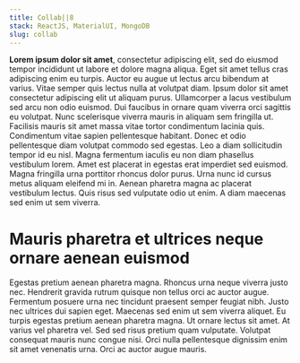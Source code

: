 ```yaml
---
title: Collab||8
stack: ReactJS, MaterialUI, MongoDB
slug: collab
---
```


**Lorem ipsum dolor sit amet**, consectetur adipiscing elit, sed do eiusmod tempor incididunt ut labore et dolore magna aliqua. Eget sit amet tellus cras adipiscing enim eu turpis. Auctor eu augue ut lectus arcu bibendum at varius. Vitae semper quis lectus nulla at volutpat diam. Ipsum dolor sit amet consectetur adipiscing elit ut aliquam purus. Ullamcorper a lacus vestibulum sed arcu non odio euismod. Dui faucibus in ornare quam viverra orci sagittis eu volutpat. Nunc scelerisque viverra mauris in aliquam sem fringilla ut. Facilisis mauris sit amet massa vitae tortor condimentum lacinia quis. Condimentum vitae sapien pellentesque habitant. Donec et odio pellentesque diam volutpat commodo sed egestas. Leo a diam sollicitudin tempor id eu nisl. Magna fermentum iaculis eu non diam phasellus vestibulum lorem. Amet est placerat in egestas erat imperdiet sed euismod. Magna fringilla urna porttitor rhoncus dolor purus. Urna nunc id cursus metus aliquam eleifend mi in. Aenean pharetra magna ac placerat vestibulum lectus. Quis risus sed vulputate odio ut enim. A diam maecenas sed enim ut sem viverra.

# Mauris pharetra et ultrices neque ornare aenean euismod

Egestas pretium aenean pharetra magna. Rhoncus urna neque viverra justo nec. Hendrerit gravida rutrum quisque non tellus orci ac auctor augue. Fermentum posuere urna nec tincidunt praesent semper feugiat nibh. Justo nec ultrices dui sapien eget. Maecenas sed enim ut sem viverra aliquet. Eu turpis egestas pretium aenean pharetra magna. Ut ornare lectus sit amet. At varius vel pharetra vel. Sed sed risus pretium quam vulputate. Volutpat consequat mauris nunc congue nisi. Orci nulla pellentesque dignissim enim sit amet venenatis urna. Orci ac auctor augue mauris.
